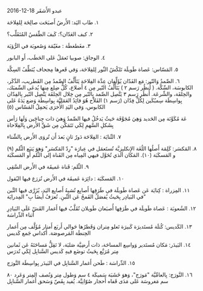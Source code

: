 2016-12-18 عبدو الأَشقَر

١. طاب اليَد: الأَرضُ أَصبَحَت صالِحَة لِلفِلاحَة

٢. كيف العَدّان؟: كَيفَ الطّقسُ المُتَقَلِّب؟

٣. مغَطغطَة : مغَيّمَة وَصُعوبَة في الرُّؤيَة

٤. الوجاق: صوبيا تَعمَلُ عَلى الحَطَب، أَو البابور

٥. المَسّاس: عَصاة طَويلَة تَلكُشُ الثّور لِلفِلاحَة، وَفي قَعرِها مِجحاف يُنَظِّفُ السِكَّة

٦. الصِّمدُ وَالنّير: مَع الفَدّان يُؤَلِّفان عِدَّة الفِلاحَة
يَتَأَلَّفُ الصِّمدُ مِن القَطريب، الدَّكَر، الكابوسَة، السِّكَّة. ( أُنظُر رَسم ٢ )
يَتَأَلَّفُ النّير مِن ٤ أَضلاع، كُلُّ ضِلع مِنها يُدعَى السِّمبَك، والحِلقَة، والشِّرعَة. أُنظُر رَسم ٣
يَتَّصِل الصِّمد بِالنّير مِن خِلال الحِلقَة
يَتَّصِل النّير بِالفِدّان بِواسِطَة سِمبُكَين لِكُلِّ فِدّان (رَسم ١)
الفَلاّح هُوَ قائِدُ العَمَلِيَّة بِواسِطَة وَضع يَدَهُ عَلى الكابوس، وَفي اليَدِ الأُخرَى يَحمِلُ المَسّاس (٥)

عَة مُكَوَّنَة مِن الحَديد وَهِيَ مُجَوَّفَة حَيثُ يَدخُلُ فيها الصِّمدُ وَهيَ ذات جِناحَين وَلَها رَأس بِشَكلِ السَّهمِ لِكَي تَتَمَكَّن مِن شَقِّ الأَرض بِالفِلاحاة

٧. التِّنايَة : الفِلاحَة دَورٌ ثانٍ بَعدَ أَن تُروَى الأَرض بِالشِّتاء

٨. المَكسَر: كَلِمَة أَصلُها اللُغَة الإِنكليزيَّة تُستَعمَل في عِبارَة "رِدّ المَكسَر" وَهوَ يَتبَع الثِّلم (٩) و المَسكَبَة (١٠). المَكان ألَذي تُحَوَّل فيهي المِياه مِن القَناة إلى الثِّلم أَو المَسكَبَة

٩. الثِّلم: قَناة عَميقَة في الأَرض السَّقِي

١٠. المَسكَبَة : دائِرَة عَميقَة في الأَرض تُزرَع فيها البُقول

١١. المِزراة : كِنايَة عَن عَصاة طَويلَة في طَرَفِها أَصابِع تُشبِهُ أَصابِع اليَد، يُزَرَّى فيها التِّبن في البَيادِر بِحَيثُ يُفصَلُ القَمحُ عَن التِّبنِ. تُعرَفُ أَيضَأ بِ" المِدرايَة"

١٢. الشُعوبَة : عَصاة طَويلَة في طَرَفِها أُصبَعان طَويلان تُقَلَّبُ فيها أَغمار القَشّ عَلَى البَيادِرِ أَثناء الدِّراسَة

١٣. الكَديس: كُتلَة مُستَديرَة كَبيرَة تَعلو مِتران وَقَطرُها حَوالي أَربَع أَمتار مُؤَلَّف مِن أَغمار الحِنطَة المَرصوصَة. أَكداس جَمع كَديس

١٤. البَيدَر: مَكان مُستَدير وَواسِع المساحَة، ذات أَرضِيَّة صَلبَة، لا تَقِلُّ مَساحَتَهُ عَن ثَمانين مِتر مُرَبَّع بِحَيثُ توضَع فيهِ كَديس السَّنابِل لِكَي تُدرَس

١٥. الدِّراسَة : طَحن أَغمار السَّنابِل في البَيدَر بِواسِطَة النَّورَج

١٦. النَّورَج: بِالعامِّيَّة "مَورَج"، وَهوَ خَشَبَة سَميكَة ٤ سم وَطول مِتر وَنُصف المِتر وَعَرد ٨٠ سم مَغروسَة عَلى مَدَى قَفاه أَحجار صُوّانِيَّة. يُفيد بِقَصّ وَسَحق أَغمار السَّنابِل
